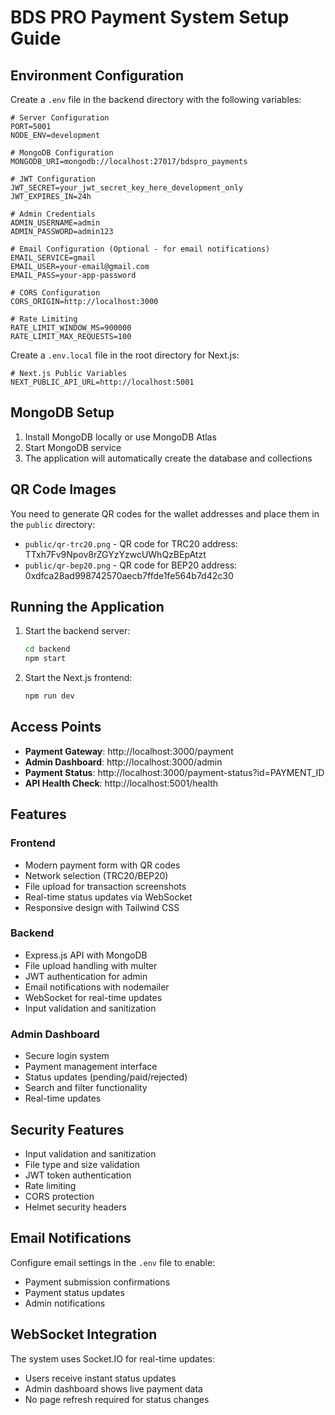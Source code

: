 # BDS PRO Payment System Setup Guide

## Environment Configuration

Create a `.env` file in the backend directory with the following variables:

```env
# Server Configuration
PORT=5001
NODE_ENV=development

# MongoDB Configuration
MONGODB_URI=mongodb://localhost:27017/bdspro_payments

# JWT Configuration
JWT_SECRET=your_jwt_secret_key_here_development_only
JWT_EXPIRES_IN=24h

# Admin Credentials
ADMIN_USERNAME=admin
ADMIN_PASSWORD=admin123

# Email Configuration (Optional - for email notifications)
EMAIL_SERVICE=gmail
EMAIL_USER=your-email@gmail.com
EMAIL_PASS=your-app-password

# CORS Configuration
CORS_ORIGIN=http://localhost:3000

# Rate Limiting
RATE_LIMIT_WINDOW_MS=900000
RATE_LIMIT_MAX_REQUESTS=100
```

Create a `.env.local` file in the root directory for Next.js:

```env
# Next.js Public Variables
NEXT_PUBLIC_API_URL=http://localhost:5001
```

## MongoDB Setup

1. Install MongoDB locally or use MongoDB Atlas
2. Start MongoDB service
3. The application will automatically create the database and collections

## QR Code Images

You need to generate QR codes for the wallet addresses and place them in the `public` directory:

- `public/qr-trc20.png` - QR code for TRC20 address: TTxh7Fv9Npov8rZGYzYzwcUWhQzBEpAtzt
- `public/qr-bep20.png` - QR code for BEP20 address: 0xdfca28ad998742570aecb7ffde1fe564b7d42c30

## Running the Application

1. Start the backend server:
   ```bash
   cd backend
   npm start
   ```

2. Start the Next.js frontend:
   ```bash
   npm run dev
   ```

## Access Points

- **Payment Gateway**: http://localhost:3000/payment
- **Admin Dashboard**: http://localhost:3000/admin
- **Payment Status**: http://localhost:3000/payment-status?id=PAYMENT_ID
- **API Health Check**: http://localhost:5001/health

## Features

### Frontend
- Modern payment form with QR codes
- Network selection (TRC20/BEP20)
- File upload for transaction screenshots
- Real-time status updates via WebSocket
- Responsive design with Tailwind CSS

### Backend
- Express.js API with MongoDB
- File upload handling with multer
- JWT authentication for admin
- Email notifications with nodemailer
- WebSocket for real-time updates
- Input validation and sanitization

### Admin Dashboard
- Secure login system
- Payment management interface
- Status updates (pending/paid/rejected)
- Search and filter functionality
- Real-time updates

## Security Features

- Input validation and sanitization
- File type and size validation
- JWT token authentication
- Rate limiting
- CORS protection
- Helmet security headers

## Email Notifications

Configure email settings in the `.env` file to enable:
- Payment submission confirmations
- Payment status updates
- Admin notifications

## WebSocket Integration

The system uses Socket.IO for real-time updates:
- Users receive instant status updates
- Admin dashboard shows live payment data
- No page refresh required for status changes
